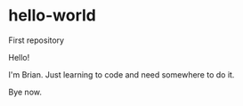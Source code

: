 # hello-world
First repository

Hello!

I'm Brian.
Just learning to code and need somewhere to do it.

Bye now.
 
